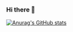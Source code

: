### Hi there 👋

[![Anurag's GitHub stats](https://github-readme-stats.vercel.app/api?username=MauricioAquino&theme=dark)](https://github.com/anuraghazra/github-readme-stats)
